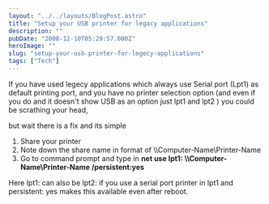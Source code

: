 ```yaml
---
layout: "../../layouts/BlogPost.astro"
title: "Setup your USB printer for legacy applications"
description: ""
pubDate: "2008-12-10T05:29:57.000Z"
heroImage: ""
slug: "setup-your-usb-printer-for-legecy-applications"
tags: ["Tech"]
---
```


If you have used legecy applications which always use Serial port (Lpt1) as default printing port, and you have no printer selection option (and even if you do and it doesn't show USB as an option just lpt1 and lpt2 ) you could be scrathing your head,

but wait there is a fix and its simple
<ol>
	<li>Share your printer</li>
	<li>Note down the share name in format of \\Computer-Name\Printer-Name</li>
	<li>Go to command prompt and type in
<strong>net use lpt1: \\Computer-Name\Printer-Name /persistent:yes </strong></li>
</ol>
Here lpt1: can also be lpt2: if you use a serial port printer in lpt1 and persistent: yes makes this available even after reboot.

